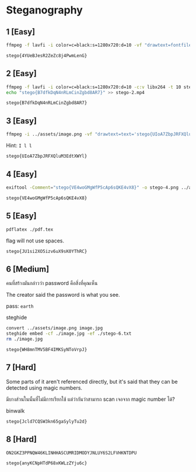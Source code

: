 # Steganography

## 1 [Easy]

```sh
ffmpeg -f lavfi -i color=c=black:s=1280x720:d=10 -vf "drawtext=fontfile=/usr/share/fonts/truetype/dejavu/DejaVuSans-Bold.ttf:text='stego{4YUeBJesR2ZeZc8j4PwmLenG}':fontcolor=white@0.05:x=10:y=H-th-10:fontsize=24" -c:v libx264 -t 10 stego-1.mp4
```

`stego{4YUeBJesR2ZeZc8j4PwmLenG}`

## 2 [Easy]

```sh
ffmpeg -f lavfi -i color=c=black:s=1280x720:d=10 -c:v libx264 -t 10 stego-2.mp4
echo "stego{B7dfkDqN4nRLmCinZgbd8AR7}" >> stego-2.mp4
```

`stego{B7dfkDqN4nRLmCinZgbd8AR7}`

## 3 [Easy]

```sh
ffmpeg -i ../assets/image.png -vf "drawtext=text='stego{UIoA7ZbpJRFXQluM3EdtXWYl}':fontfile=/usr/share/fonts/truetype/dejavu/DejaVuSans-Bold.ttf:fontcolor=white@0.03:fontsize=24:x=W-tw-10:y=H-th-10" -c:v png stego-3.png
```

Hint: `I l l`

`stego{UIoA7ZbpJRFXQluM3EdtXWYl}`

## 4 [Easy]

```sh
exiftool -Comment="stego{VE4woGMgWfP5cAp6sQKE4vX8}" -o stego-4.png ../assets/image.png
```

`stego{VE4woGMgWfP5cAp6sQKE4vX8}`

## 5 [Easy]

```sh
pdflatex ./pdf.tex
```

flag will not use spaces.

`stego{JU1si2XO5izv6uX9sK0YThRC}`

## 6 [Medium]

คนที่สร้างมันกล่าวว่า password คือสิ่งที่คุณเห็น

The creator said the password is what you see.

pass: `earth`

steghide

```sh
convert ../assets/image.png image.jpg
steghide embed -cf ./image.jpg -ef ./stego-6.txt
rm ./image.jpg
```

`stego{WH8mnTMV5BF4IMKSyNToVrpJ}`

## 7 [Hard]

Some parts of it aren't referenced directly, but it's said that they can be detected using magic numbers.

มีบางส่วนในนั้นที่ไม่มีการเรียกใช้ แต่ว่ากันว่าสามารถ scan เจอจาก magic number ได้?

binwalk

`stego{Jcld7CQSW3kn65gaSylyTu2d}`

## 8 [Hard]

`ON2GKZ3PPNQW46KLINHHASCUMRIDMODYJNLUY6S2LFVHKNTDPU`

`stego{anyKCNpHTdP68xKWLzZYju6c}`
